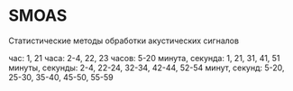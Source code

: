 # SMOAS
Статистические методы обработки акустических сигналов

час: 1, 21
часа: 2-4, 22, 23
часов: 5-20
минута, секунда: 1, 21, 31, 41, 51
минуты, секунды: 2-4, 22-24, 32-34, 42-44, 52-54
минут, секунд: 5-20, 25-30, 35-40, 45-50, 55-59
